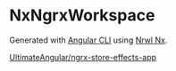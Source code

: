 # NxNgrxWorkspace

Generated with [Angular CLI](https://github.com/angular/angular-cli) using [Nrwl Nx](https://nrwl.io/nx).

[UltimateAngular/ngrx-store-effects-app](https://github.com/UltimateAngular/ngrx-store-effects-app)
